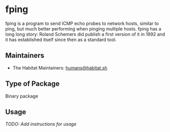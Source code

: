 # fping

  fping is a program to send ICMP echo probes to network hosts, similar to
  ping, but much better performing when pinging multiple hosts. fping has a
  long long story: Roland Schemers did publish a first version of it in 1992
  and it has established itself since then as a standard tool.

## Maintainers

* The Habitat Maintainers: <humans@habitat.sh>

## Type of Package

Binary package

## Usage

*TODO: Add instructions for usage*
